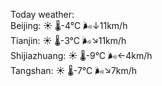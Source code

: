 Today weather:  
Beijing: ☀️   🌡️-4°C 🌬️↓11km/h  
Tianjin: ☀️   🌡️-3°C 🌬️↘11km/h  
Shijiazhuang: ☀️   🌡️-9°C 🌬️←4km/h  
Tangshan: ☀️   🌡️-7°C 🌬️↘7km/h  
